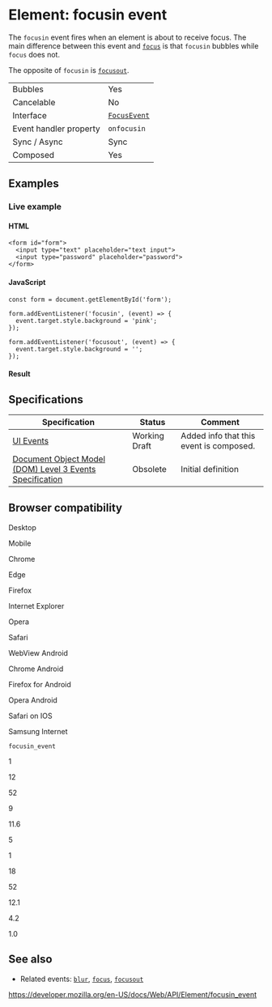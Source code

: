 Element: focusin event
======================

The `focusin` event fires when an element is about to receive focus. The main difference between this event and [`focus`](focus_event) is that `focusin` bubbles while `focus` does not.

The opposite of `focusin` is [`focusout`](focusout_event).

<table><tbody><tr class="odd"><td>Bubbles</td><td>Yes</td></tr><tr class="even"><td>Cancelable</td><td>No</td></tr><tr class="odd"><td>Interface</td><td><a href="../focusevent"><code>FocusEvent</code></a></td></tr><tr class="even"><td>Event handler property</td><td><span class="page-not-created"><code>onfocusin</code></span></td></tr><tr class="odd"><td>Sync / Async</td><td>Sync</td></tr><tr class="even"><td>Composed</td><td>Yes</td></tr></tbody></table>

Examples
--------

### Live example

#### HTML

    <form id="form">
      <input type="text" placeholder="text input">
      <input type="password" placeholder="password">
    </form>

#### JavaScript

    const form = document.getElementById('form');

    form.addEventListener('focusin', (event) => {
      event.target.style.background = 'pink';
    });

    form.addEventListener('focusout', (event) => {
      event.target.style.background = '';
    });

#### Result

Specifications
--------------

<table><thead><tr class="header"><th>Specification</th><th>Status</th><th>Comment</th></tr></thead><tbody><tr class="odd"><td><a href="https://w3c.github.io/uievents/#event-type-focusin">UI Events</a></td><td><span class="spec-wd">Working Draft</span></td><td>Added info that this event is composed.</td></tr><tr class="even"><td><a href="https://www.w3.org/TR/2014/WD-DOM-Level-3-Events-20140925/#event-type-focusin">Document Object Model (DOM) Level 3 Events Specification</a></td><td><span class="spec-obsolete">Obsolete</span></td><td>Initial definition</td></tr></tbody></table>

Browser compatibility
---------------------

Desktop

Mobile

Chrome

Edge

Firefox

Internet Explorer

Opera

Safari

WebView Android

Chrome Android

Firefox for Android

Opera Android

Safari on IOS

Samsung Internet

`focusin_event`

1

12

52

9

11.6

5

1

18

52

12.1

4.2

1.0

See also
--------

-   Related events: [`blur`](blur_event), [`focus`](focus_event), [`focusout`](focusout_event)

<a href="https://developer.mozilla.org/en-US/docs/Web/API/Element/focusin_event" class="_attribution-link">https://developer.mozilla.org/en-US/docs/Web/API/Element/focusin_event</a>
